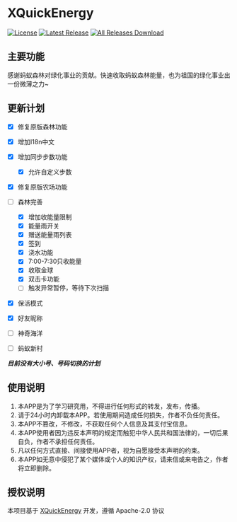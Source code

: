 # XQuickEnergy

[![License](https://img.shields.io/github/license/constanline/XQuickEnergy.svg)](LICENSE)
[![Latest Release](https://img.shields.io/github/release/constanline/XQuickEnergy.svg)](../../releases)
[![All Releases Download](https://img.shields.io/github/downloads/constanline/XQuickEnergy/total.svg)](../../releases)

## 主要功能
感谢蚂蚁森林对绿化事业的贡献。快速收取蚂蚁森林能量，也为祖国的绿化事业出一份微薄之力~

## 更新计划
- [x] 修复原版森林功能
- [x] 增加I18n中文
- [x] 增加同步步数功能
  - [x] 允许自定义步数
- [x] 修复原版农场功能
- [ ] 森林完善
  - [x] 增加收能量限制
  - [x] 能量雨开关
  - [x] 赠送能量雨列表
  - [x] 签到
  - [x] 浇水功能
  - [x] 7:00-7:30只收能量
  - [x] 收取金球
  - [x] 双击卡功能
  - [ ] 触发异常暂停，等待下次扫描
- [X] 保活模式
- [x] 好友昵称
- [ ] 神奇海洋
- [ ] 蚂蚁新村


***目前没有大小号、号码切换的计划***

## 使用说明

1. 本APP是为了学习研究用，不得进行任何形式的转发，发布，传播。
2. 请于24小时内卸载本APP。若使用期间造成任何损失，作者不负任何责任。
3. 本APP不篡改，不修改，不获取任何个人信息及其支付宝信息。
4. 本APP使用者因为违反本声明的规定而触犯中华人民共和国法律的，一切后果自负，作者不承担任何责任。
5. 凡以任何方式直接、间接使用APP者，视为自愿接受本声明的约束。
6. 本APP如无意中侵犯了某个媒体或个人的知识产权，请来信或来电告之，作者将立即删除。

## 授权说明
本项目基于 [XQuickEnergy](https://github.com/pansong291/XQuickEnergy) 开发，遵循 Apache-2.0 协议
